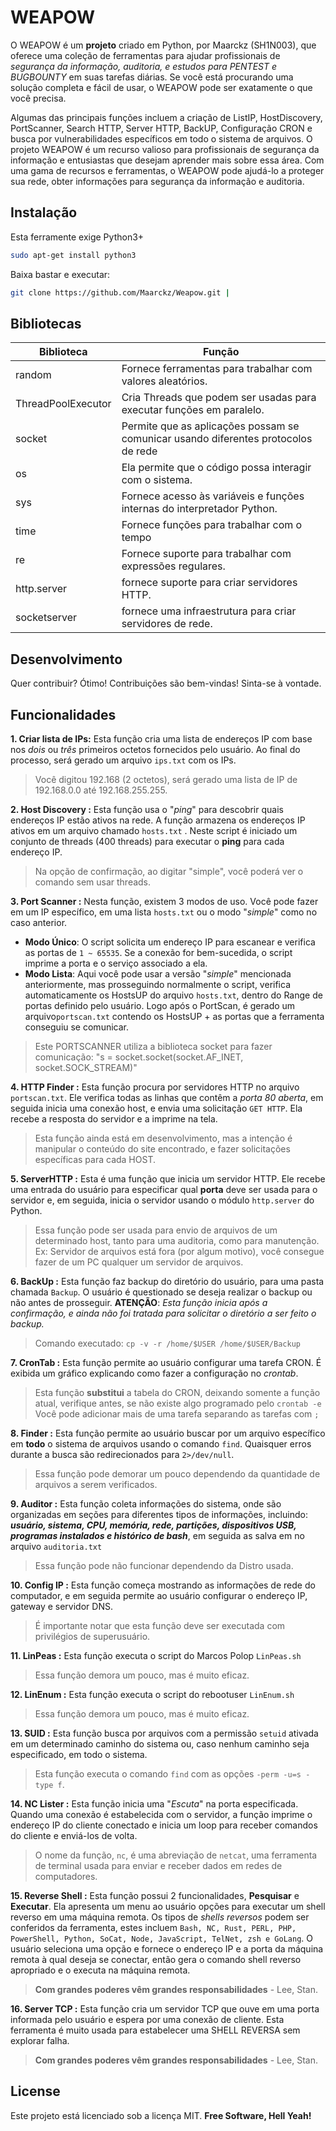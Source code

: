 
# **WEAPOW**

O WEAPOW é um **projeto** criado em Python, por Maarckz (SH1N003), que oferece uma coleção de ferramentas para ajudar profissionais de *segurança da informação, auditoria, e estudos para PENTEST e BUGBOUNTY* em suas tarefas diárias. Se você está procurando uma solução completa e fácil de usar, o WEAPOW pode ser exatamente o que você precisa.

Algumas das principais funções incluem a criação de ListIP, HostDiscovery, PortScanner, Search HTTP, Server HTTP, BackUP, Configuração CRON e busca por vulnerabilidades específicos em todo o sistema de arquivos. O projeto WEAPOW é um recurso valioso para profissionais de segurança da informação e entusiastas que desejam aprender mais sobre essa área. Com uma gama de recursos e ferramentas, o WEAPOW pode ajudá-lo a proteger sua rede, obter informações para segurança da informação e auditoria.

## Instalação

Esta ferramente exige Python3+
```sh
sudo apt-get install python3
```
Baixa bastar e executar:

```sh
git clone https://github.com/Maarckz/Weapow.git | 
```

## Bibliotecas

| Biblioteca | Função |
| ------ | ------ |
| random | Fornece ferramentas para trabalhar com valores aleatórios. |
| ThreadPoolExecutor | Cria Threads que podem ser usadas para executar funções em paralelo. |
| socket | Permite que as aplicações possam se comunicar usando diferentes protocolos de rede |
| os | Ela permite que o código possa interagir com o sistema. |
| sys | Fornece acesso às variáveis e funções internas do interpretador Python. |
| time | Fornece funções para trabalhar com o tempo |
| re | Fornece suporte para trabalhar com expressões regulares. |
| http.server | fornece suporte para criar servidores HTTP. |
| socketserver | fornece uma infraestrutura para criar servidores de rede. |

## Desenvolvimento
Quer contribuir? Ótimo!
Contribuições são bem-vindas! Sinta-se à vontade.

## Funcionalidades

 **1. Criar lista de IPs:**
Esta função cria uma lista de endereços IP com base nos *dois* ou *três* primeiros octetos fornecidos pelo usuário. Ao final do processo, será gerado um arquivo `ips.txt` com os IPs.
> Você digitou 192.168 (2 octetos), será gerado uma lista de IP de 192.168.0.0 até 192.168.255.255. 


 **2. Host Discovery :**
Esta função usa o "*ping*" para descobrir quais endereços IP estão ativos na rede. A função armazena os endereços IP ativos em um arquivo chamado `hosts.txt` . Neste script é iniciado um conjunto de threads (400 threads) para executar o **ping** para cada endereço IP.
> Na opção de confirmação, ao digitar "simple", você poderá ver o comando sem usar threads.


 **3. Port Scanner  :**
Nesta função, existem 3 modos de uso. Você pode fazer em um IP específico, em uma lista `hosts.txt` ou o modo "*simple*" como no caso anterior.
 - **Modo Único**: O script solicita um endereço IP para escanear e verifica as portas de `1 ~ 65535`.  Se a conexão for bem-sucedida, o script imprime a porta e o serviço associado a ela. 
 - **Modo Lista**: Aqui você pode usar a versão "*simple*" mencionada anteriormente, mas prosseguindo normalmente o script, verifica automaticamente os HostsUP do arquivo `hosts.txt`, dentro do Range de portas definido pelo usuário. Logo após o PortScan, é gerado um arquivo`portscan.txt` contendo os HostsUP + as portas que a ferramenta conseguiu se comunicar.
> Este PORTSCANNER utiliza a biblioteca socket para fazer comunicação:
    "s  =  socket.socket(socket.AF_INET, socket.SOCK_STREAM)"

**4. HTTP Finder :**
Esta função procura por servidores HTTP no arquivo `portscan.txt`. Ele verifica todas as linhas que contêm a *porta 80 aberta*, em seguida inicia uma conexão host, e envia uma solicitação `GET HTTP`. Ela recebe a resposta do servidor e a imprime na tela.
> Esta função ainda está em desenvolvimento, mas a intenção é manipular o conteúdo do site encontrado, e fazer solicitações específicas para cada HOST.

**5. ServerHTTP :**
Esta é uma função que inicia um servidor HTTP. Ele recebe uma entrada do usuário para especificar qual **porta** deve ser usada para o servidor e, em seguida, inicia o servidor usando o módulo `http.server` do Python.
> Essa função pode ser usada para envio de arquivos de um determinado host, tanto para uma auditoria, como para manutenção. 
> Ex: Servidor de arquivos está fora (por algum motivo), você consegue fazer de um PC qualquer um servidor de arquivos.

**6. BackUp :**
Esta função faz backup do diretório do usuário, para uma pasta chamada `Backup`. O usuário é questionado se deseja realizar o backup ou não antes de prosseguir.
**ATENÇÃO**: *Esta função inicia após a confirmação, e ainda não foi tratada para solicitar o diretório a ser feito o backup.*
> Comando executado: `cp -v -r /home/$USER /home/$USER/Backup`

**7. CronTab :**
Esta função permite ao usuário configurar uma tarefa CRON. É exibida um gráfico explicando como fazer a configuração no *crontab*. 
> Esta função **substitui** a tabela do CRON, deixando somente a função atual, verifique antes, se não existe algo programado pelo `crontab -e`
> Você pode adicionar mais de uma tarefa separando as tarefas com `;`

**8. Finder :**
Esta função permite ao usuário buscar por um arquivo específico em **todo** o sistema de arquivos usando o comando `find`. Quaisquer erros durante a busca são redirecionados para `2>/dev/null`.
>Essa função pode demorar um pouco dependendo da quantidade de arquivos a serem verificados.

**9. Auditor :**
Esta função coleta informações do sistema, onde são organizadas em seções para diferentes tipos de informações, incluindo: ***usuário, sistema, CPU, memória, rede, partições, dispositivos USB, programas instalados e histórico de bash***, em seguida as salva em no arquivo `auditoria.txt`
> Essa função pode não funcionar dependendo da Distro usada.

**10. Config IP :**
Esta função começa mostrando as informações de rede do computador, e em seguida permite ao usuário configurar o endereço IP, gateway e servidor DNS.
>É importante notar que esta função deve ser executada com privilégios de superusuário.

**11. LinPeas :**
Esta função executa o script do Marcos Polop `LinPeas.sh`
> Essa função demora um pouco, mas é muito eficaz.

**12. LinEnum :**
Esta função executa o script do rebootuser `LinEnum.sh`
> Essa função demora um pouco, mas é muito eficaz.

**13. SUID :**
Esta função busca por arquivos com a permissão `setuid` ativada em um determinado caminho do sistema ou, caso nenhum caminho seja especificado, em todo o sistema.
>Esta função executa o comando `find` com as opções `-perm -u=s -type f`.

**14. NC Lister  :**
Esta função inicia uma "*Escuta*" na porta especificada. Quando uma conexão é estabelecida com o servidor, a função imprime o endereço IP do cliente conectado e inicia um loop para receber comandos do cliente e enviá-los de volta. 
>O nome da função, `nc`, é uma abreviação de `netcat`, uma ferramenta de terminal usada para enviar e receber dados em redes de computadores.

**15. Reverse Shell  :**
Esta função possui 2 funcionalidades, **Pesquisar** e **Executar**. Ela apresenta um menu ao usuário opções para executar um shell reverso em uma máquina remota. Os tipos de *shells reversos* podem ser conferidos da ferramenta, estes incluem `Bash, NC, Rust, PERL, PHP, PowerShell, Python, SoCat, Node, JavaScript, TelNet, zsh e GoLang`. O usuário seleciona uma opção e fornece o endereço IP e a porta da máquina remota à qual deseja se conectar, então gera o comando shell reverso apropriado e o executa na máquina remota.
>**Com grandes poderes vêm grandes responsabilidades** - Lee, Stan.

**16. Server TCP :**
Esta função cria um servidor TCP que ouve em uma porta informada pelo usuário e espera por uma conexão de cliente. Esta ferramenta é muito usada para estabelecer uma SHELL REVERSA sem explorar falha.
>**Com grandes poderes vêm grandes responsabilidades** - Lee, Stan.

## License
Este projeto está licenciado sob a licença MIT.
**Free Software, Hell Yeah!**

[LinPEAS]:<https://github.com/carlospolop/PEASS-ng/tree/master/linPEAS>
[Carlos Polop]:<https://github.com/carlospolop>
[LinEnum]:<https://github.com/rebootuser/LinEnum>
[rebootuser]:<https://github.com/rebootuser>


